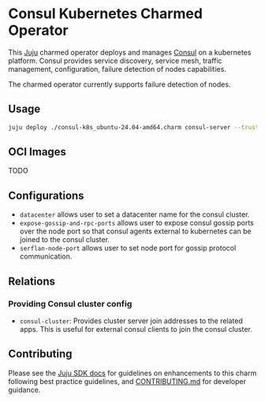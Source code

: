 # Consul Kubernetes Charmed Operator

This [Juju](https://juju.is) charmed operator deploys and manages [Consul](https://www.consul.io/) on a kubernetes platform.
Consul provides service discovery, service mesh, traffic management, configuration, failure detection of nodes capabilities.

The charmed operator currently supports failure detection of nodes.

## Usage

```sh
juju deploy ./consul-k8s_ubuntu-24.04-amd64.charm consul-server --trust --resource consul-image=docker.io/hashicorp/consul:1.19.2
```

## OCI Images

TODO

## Configurations

* `datacenter` allows user to set a datacenter name for the consul cluster.
* `expose-gossip-and-rpc-ports` allows user to expose consul gossip ports over the node port so that consul agents external
to kubernetes can be joined to the consul cluster.
* `serflan-node-port` allows user to set node port for gossip protocol communication.

## Relations

### Providing Consul cluster config

* `consul-cluster`: Provides cluster server join addresses to the related apps.
  This is useful for external consul clients to join the consul cluster.

## Contributing

Please see the [Juju SDK docs](https://juju.is/docs/sdk) for guidelines on enhancements to this
charm following best practice guidelines, and
[CONTRIBUTING.md](https://github.com/canonical/catalogue-k8s-operator/blob/main/CONTRIBUTING.md) for developer
guidance.
